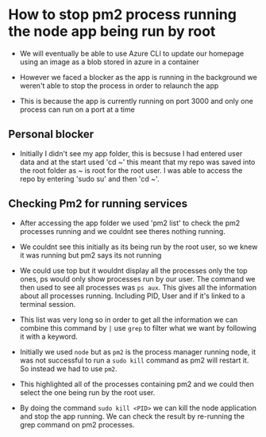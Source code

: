 # How to stop pm2 process running the node app being run by root

- We will eventually be able to use Azure CLI to update our homepage using an image as a blob stored in azure in a container

- However we faced a blocker as the app is running in the background we weren't able to stop the process in order to relaunch the app

- This is because the app is currently running on port 3000 and only one process can run on a port at a time 

## Personal blocker 

- Initially I didn't see my app folder, this is becsuse I had entered user data and at the start used 'cd ~' this meant that my repo was saved into the root folder as ~ is root for the root user. I was able to access the repo by entering 'sudo su' and then 'cd ~'.


## Checking Pm2 for running services

- After accessing the app folder we used 'pm2 list' to check the pm2 processes running and we couldnt see theres nothing running.

- We couldnt see this initially as its being run by the root user, so we knew it was running but pm2 says its not running

- We could use top but it wouldnt display all the processes only the top ones, ps would only show processes run by our user. The command we then used to see all processes was `ps aux`. This gives all the information about all processes running. Including PID, User and if it's linked to a terminal session.

- This list was very long so in order to get all the information we can combine this command by `|` use `grep` to filter what we want by following it with a keyword.

- Initially we used `node` but as `pm2` is the process manager  running node, it was not successful to run a `sudo kill` command as pm2 will restart it. So instead we had to use `pm2`.

- This highlighted all of the processes containing pm2 and we could then select the one being run by the root user.

- By doing the command `sudo kill <PID>` we can kill the node application and stop the app running. We can check the result by re-running the grep command on pm2 processes.
